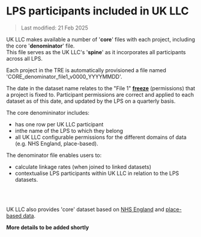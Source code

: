 # LPS participants included in UK LLC

>Last modified: 21 Feb 2025

UK LLC makes available a number of '**core**' files with each project, including the core '**denominator**' file.  
This file serves as the UK LLC's '**spine**' as it incorporates all participants across all LPS.

Each project in the TRE is automatically provisioned a file named 'CORE_denominator_file1_v0000_YYYYMMDD'.  

The date in the dataset name relates to the "File 1" [**freeze**](../../database/Sample/UKLLC_sample.md) (permissions) that a project is fixed to. Participant permissions are correct and applied to each dataset as of this date, and updated by the LPS on a quarterly basis. 

The core denomininator includes:
* has one row per UK LLC participant 
* inthe name of the LPS to which they belong
* all UK LLC configurable permissions for the different domains of data (e.g. NHS England, place-based). 


The denominator file enables users to:
* calculate linkage rates (when joined to linked datasets)
* contextualise LPS participants within UK LLC in relation to the LPS datasets. 
<br>
<br>

UK LLC also provides 'core' dataset based on [NHS England](../../linked_health_data/NHS_England/Core%20datasets/core_NHSE_summary.md) and [place-based data](../../linked_geo_data/datasets/Core/core_place_based.md).


**More details to be added shortly**